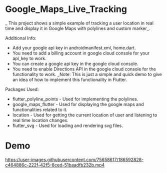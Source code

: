 # Google_Maps_Live_Tracking
_ This project shows a simple example of tracking a user location in real time and display it in Google Maps with polylines and custom marker_.

Additional Info:
- Add your google api key in androidmanifest.xml, home.dart.
- You need to add a billing account in google cloud console for your api_key to work.
- You can create a google api key in the google cloud console.
- You need to enable Directions API in the google cloud console for the functionality to work.
_Note: This is just a simple and quick demo to give an idea of how to implement this functionality in Flutter.

Packages Used:
- flutter_polyline_points - Used for implementing the polylines.
- google_maps_flutter - Used for displaying the google maps and functionalities related to it.
- location - Used for getting the current location of user and listening to real time location changes.
- flutter_svg - Used for loading and rendering svg files.

# Demo
https://user-images.githubusercontent.com/75658617/186592828-c464886c-222f-42f5-8ced-51baadfb232b.mp4
